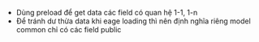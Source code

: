 - Dùng preload để get data các field có quan hệ 1-1, 1-n
- Để tránh dư thừa data khi eage loading thì nên định nghĩa riêng model common chỉ có các field public